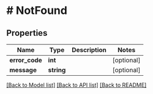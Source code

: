 # # NotFound

## Properties

Name | Type | Description | Notes
------------ | ------------- | ------------- | -------------
**error_code** | **int** |  | [optional]
**message** | **string** |  | [optional]

[[Back to Model list]](../../README.md#models) [[Back to API list]](../../README.md#endpoints) [[Back to README]](../../README.md)
